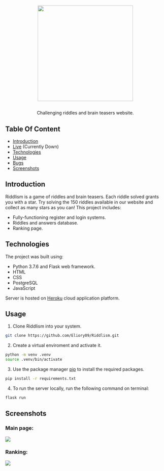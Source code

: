 <h1 align="center">
  <img src="https://i.imgur.com/34JLPMV.png" width="300"/>
  <p></p>
</h1>
  
<p align="center">Challenging riddles and brain teasers website.</p>

## Table Of Content
- [Introduction](#introduction)
- [Live](<https://riddlism.herokuapp.com> "Live View") (Currently Down)
- [Technologies](#technologies)
- [Usage](#usage)
- [Bugs](https://github.com/Eliory09/Riddlism/issues "Issues Page")
- [Screenshots](#screenshots)

## Introduction
Riddlism is a game of riddles and brain teasers. Each riddle solved grants you with a star.
Try solving the 150 riddles available in our website and collect as many stars as you can!
This project includes:
- Fully-functioning register and login systems.
- Riddles and answers database.
- Ranking page.

## Technologies
The project was built using:
- Python 3.7.6 and Flask web framework.
- HTML
- CSS
- PostgreSQL
- JavaScript

Server is hosted on [Heroku](https://www.heroku.com) cloud application platform.

## Usage
1. Clone Riddlism into your system.

```bash
git clone https://github.com/Eliory09/Riddlism.git
```
2. Create a virtual enviroment and activate it.

```bash
python -m venv .venv
source .venv/bin/activate
```
3. Use the package manager [pip](https://pip.pypa.io/en/stable/) to install the required packages.

```bash
pip install -r requirements.txt
```
4. To run the server locally, run the following command on terminal:
```bash
flask run
```

## Screenshots
<p align="center">
<h3>Main page:</h3>
  <img src="https://i.imgur.com/WYSOP7m.png" />
<h3>Ranking:</h3>
  <img src="https://i.imgur.com/9MeNUFN.png" />
</p>

